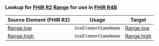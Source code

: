 ### Lookup for [FHIR R2](https://hl7.org/fhir/DSTU2/) [Range](https://hl7.org/fhir/DSTU2/Range.html) for use in [FHIR R4B](https://hl7.org/fhir/R4B/)

| Source Element (FHIR R2) | Usage | Target |
| -------------- | ----- | ------ |
| [Range.low](https://hl7.org/fhir/DSTU2/Range.html#resource) | `UseElementSameName` | [Range.low](https://hl7.org/fhir/R4B/Range.html#resource) |
| [Range.high](https://hl7.org/fhir/DSTU2/Range.html#resource) | `UseElementSameName` | [Range.high](https://hl7.org/fhir/R4B/Range.html#resource) |
